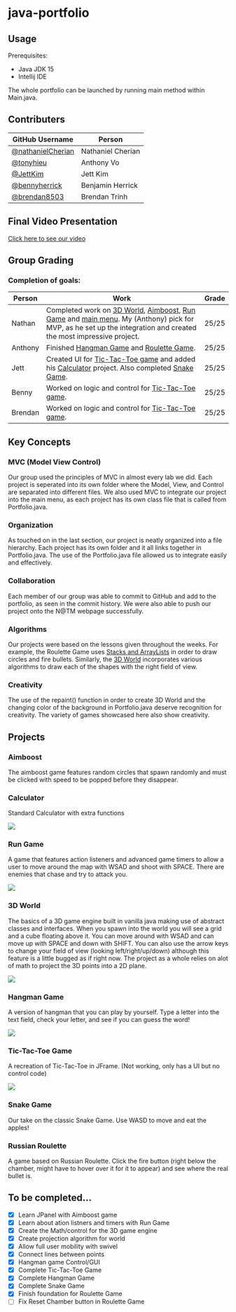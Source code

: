 # java-portfolio

## Usage
Prerequisites:
- Java JDK 15
- Intellij IDE

The whole portfolio can be launched by running main method within Main.java.

## Contributers
| GitHub Username | Person |
| --- | --- |
| [@nathanielCherian](https://github.com/nathanielCherian) | Nathaniel Cherian |
| [@tonyhieu](https://github.com/tonyhieu) | Anthony Vo |
| [@JettKim](https://github.com/JettKim) | Jett Kim |
| [@bennyherrick](https://github.com/bennyherrick) | Benjamin Herrick |
| [@brendan8503](https://github.com/brendan8503) | Brendan Trinh |

## Final Video Presentation
[Click here to see our video](https://www.youtube.com/watch?v=CBv8huXO9hE&feature=youtu.be)

## Group Grading
### Completion of goals:
| Person | Work | Grade |
| --- | --- | --- |
| Nathan | Completed work on [3D World](https://github.com/nathanielCherian/java-portfolio/tree/master/src/world), [Aimboost](https://github.com/nathanielCherian/java-portfolio/tree/master/src/app), [Run Game](https://github.com/nathanielCherian/java-portfolio/tree/master/src/game) and [main menu](https://github.com/nathanielCherian/java-portfolio/blob/master/src/Portfolio.java). My (Anthony) pick for MVP, as he set up the integration and created the most impressive project. | 25/25 |
| Anthony | Finished [Hangman Game](https://github.com/nathanielCherian/java-portfolio/tree/master/src/hangman) and [Roulette Game](https://github.com/nathanielCherian/java-portfolio/tree/master/src/roulette). | 25/25 |
| Jett | Created UI for [Tic-Tac-Toe game](https://github.com/nathanielCherian/java-portfolio/tree/master/out/production/java-portfolio/TicTacToeGame) and added his [Calculator](https://github.com/nathanielCherian/java-portfolio/tree/master/out/production/java-portfolio/calc) project. Also completed [Snake Game](https://github.com/nathanielCherian/java-portfolio/tree/master/src/SnakeGame). | 25/25 |
| Benny | Worked on logic and control for [Tic-Tac-Toe game](https://github.com/nathanielCherian/java-portfolio/tree/master/out/production/java-portfolio/TicTacToeGame). | 25/25 |
| Brendan | Worked on logic and control for [Tic-Tac-Toe game](https://github.com/nathanielCherian/java-portfolio/tree/master/out/production/java-portfolio/TicTacToeGame). | 25/25 |

## Key Concepts
### MVC (Model View Control)
Our group used the principles of MVC in almost every lab we did. Each project is seperated into its own folder where the Model, View, and Control are separated into different files. We also used MVC to integrate our project into the main menu, as each project has its own class file that is called from Portfolio.java.

### Organization
As touched on in the last section, our project is neatly organized into a file hierarchy. Each project has its own folder and it all links together in Portfolio.java. The use of the Portfolio.java file allowed us to integrate easily and effectively. 

### Collaboration
Each member of our group was able to commit to GitHub and add to the portfolio, as seen in the commit history. We were also able to push our project onto the N@TM webpage successfully.

### Algorithms
Our projects were based on the lessons given throughout the weeks. For example, the Roulette Game uses [Stacks and ArrayLists](https://github.com/nathanielCherian/java-portfolio/blob/f49f8796fab9cd10f907946236e6603375747e73/src/roulette/RouletteUI.java#L16) in order to draw circles and fire bullets. Similarly, the [3D World](https://github.com/nathanielCherian/java-portfolio/tree/master/src/world) incorporates various algorithms to draw each of the shapes with the right field of view.

### Creativity
The use of the repaint() function in order to create 3D World and the changing color of the background in Portfolio.java deserve recognition for creativity. The variety of games showcased here also show creativity.

## Projects
### Aimboost
The aimboost game features random circles that spawn randomly and must be clicked with speed to be popped before they disappear.

### Calculator 
Standard Calculator with extra functions

<img align="center" src="media/calculator.PNG">


### Run Game
A game that features action listeners and advanced game timers to allow a user to move around the map with WSAD and shoot with SPACE. There are enemies that chase and try to attack you.

<img align="center" src="media/run.jpg">

### 3D World
The basics of a 3D game engine built in vanilla java making use of abstract classes and interfaces. When you spawn into the world you will see a grid and a cube floating above it. You can move around with WSAD and can move up with SPACE and down with SHIFT.
You can also use the arrow keys to change your field of view (looking left/right/up/down) although this feature is a little bugged as if right now. The project as a whole relies on alot of math to project the 3D points into a 2D plane.

<img align="center" src="media/3dworld.jpg">

### Hangman Game
A version of hangman that you can play by yourself. Type a letter into the text field, check your letter, and see if you can guess the word!

<img align="center" src="media/hangman.PNG">

### Tic-Tac-Toe Game
A recreation of Tic-Tac-Toe in JFrame. (Not working, only has a UI but no control code)

<img align="center" src="media/tictactoe.PNG">

### Snake Game
Our take on the classic Snake Game. Use WASD to move and eat the apples!

### Russian Roulette
A game based on Russian Roulette. Click the fire button (right below the chamber, might have to hover over it for it to appear) and see where the real bullet is.

## To be completed...

- [x] Learn JPanel with Aimboost game
- [x] Learn about ation listners and timers with Run Game
- [x] Create the Math/control for the 3D game engine
- [x] Create projection algorithm for world
- [x] Allow full user mobility with swivel
- [x] Connect lines between points
- [x] Hangman game Control/GUI
- [x] Complete Tic-Tac-Toe Game
- [x] Complete Hangman Game
- [x] Complete Snake Game
- [x] Finish foundation for Roulette Game
- [ ] Fix Reset Chamber button in Roulette Game
